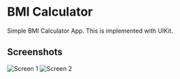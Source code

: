 #  BMI Calculator

Simple BMI Calculator App. This is implemented with UIKit.

## Screenshots

![Screen 1](https://objectstorage.eu-amsterdam-1.oraclecloud.com/n/axhex2r6stn9/b/amlphoto/o/bmi-2.png)
![Screen 2](https://objectstorage.eu-amsterdam-1.oraclecloud.com/n/axhex2r6stn9/b/amlphoto/o/bmi-1.png)
